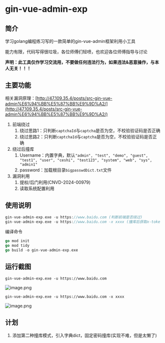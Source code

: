 # gin-vue-admin-exp
## 简介
学习golang编程练习写的一款简单的gin-vue-admin框架利用小工具

能力有限，代码写得很垃圾，各位师傅们轻喷，也欢迎各位师傅指导与讨论

**声明：此工具仅作学习交流用，不要做任何违法行为，如果违法&恶意操作，与本人无关！！！**

## 主要功能
相关漏洞原理：[http://47.109.35.4/posts/src-gin-vue-admin%E6%94%BB%E5%87%BB%E9%9D%A2/](http://47.109.35.4/posts/src-gin-vue-admin%E6%94%BB%E5%87%BB%E9%9D%A2/)

1. 前端绕过
   1. 绕过思路1：只判断`captchaId`与`captcha`是否为空，不校验验证码是否正确
   2. 绕过思路2：只判断`captchaId`与`captcha`是否为空，不校验验证码是否正确
2. 绕过后撞库
   1. Username：内置字典，默认`"admin", "test", "demo", "guest", "test1", "user", "ceshi", "test123", "system", "web", "sys", "admin1"`
   2. password：加载根目录`bigpasswdDict.txt`文件
3. 漏洞利用
   1. 提权/后门利用(CNVD-2024-00979)
   2. 读取系统配置利用
## 使用说明
```go
gin-vue-admin-exp.exe -u https://www.baidu.com (判断前端是否绕过)
gin-vue-admin-exp.exe -u https://www.baidu.com -x xxxx (撞库后获取x-token进行漏洞利用)
```
编译命令
```go
go mod init
go mod tidy
go build -o gin-vue-admin-exp.exe
```
## 运行截图
```
gin-vue-admin-exp.exe -u https://www.baidu.com
```
![image.png](https://cdn.nlark.com/yuque/0/2024/png/29227563/1705476662529-bffba752-f7e0-4db1-977e-86caace9500d.png#averageHue=%231c1c1c&clientId=u7ff73711-4205-4&from=paste&height=333&id=u62eb13b7&originHeight=416&originWidth=1341&originalType=binary&ratio=1.25&rotation=0&showTitle=false&size=67311&status=done&style=none&taskId=ue15461db-f553-4447-b24e-8f147b710b2&title=&width=1072.8)

```
gin-vue-admin-exp.exe -u https://www.baidu.com -x xxxx
```
![image.png](https://cdn.nlark.com/yuque/0/2024/png/29227563/1705476694652-20534861-f57f-4e0f-93e0-129abfc96a97.png#averageHue=%23161616&clientId=u7ff73711-4205-4&from=paste&height=572&id=u91987a6e&originHeight=715&originWidth=1360&originalType=binary&ratio=1.25&rotation=0&showTitle=false&size=72828&status=done&style=none&taskId=u110d563d-0906-4235-8a2b-a60deec5025&title=&width=1088)

## 计划
1. 添加第二种撞库模式，引入字典dict，固定密码撞库(实现不难，但是太懒了)
